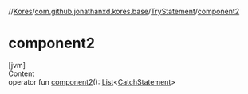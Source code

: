 //[Kores](../../index.md)/[com.github.jonathanxd.kores.base](../index.md)/[TryStatement](index.md)/[component2](component2.md)



# component2  
[jvm]  
Content  
operator fun [component2](component2.md)(): [List](https://kotlinlang.org/api/latest/jvm/stdlib/kotlin.collections/-list/index.html)<[CatchStatement](../-catch-statement/index.md)>  



